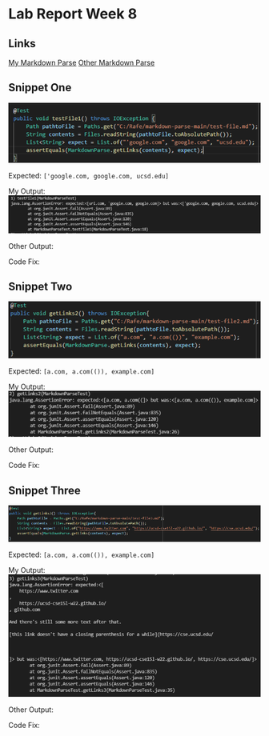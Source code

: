 # Lab Report Week 8

## Links
[My Markdown Parse](https://github.com/rafegers0n/markdown-parse)
[Other Markdown Parse](https://github.com/5ean-github/markdown-parse)

## Snippet One
![image](SnippetTest1.PNG)

Expected: `['google.com, google.com, ucsd.edu]`

My Output:
![image](SnippetOutput1.PNG)

Other Output:

Code Fix:


## Snippet Two
![image](SnippetTest2.PNG)

Expected: `[a.com, a.com(()), example.com]`

My Output:
![image](SnippetOutput2.PNG)

Other Output:

Code Fix:

## Snippet Three
![image](SnippetTest3.PNG)

Expected: `[a.com, a.com(()), example.com]`

My Output:
![image](SnippetOutput3.PNG)

Other Output:

Code Fix:
